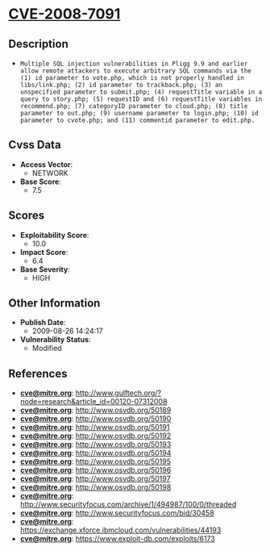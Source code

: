 
# [CVE-2008-7091](http://www.gulftech.org/?node=research&article_id=00120-07312008)

## Description

- `Multiple SQL injection vulnerabilities in Pligg 9.9 and earlier allow remote attackers to execute arbitrary SQL commands via the (1) id parameter to vote.php, which is not properly handled in libs/link.php; (2) id parameter to trackback.php; (3) an unspecified parameter to submit.php; (4) requestTitle variable in a query to story.php; (5) requestID and (6) requestTitle variables in recommend.php; (7) categoryID parameter to cloud.php; (8) title parameter to out.php; (9) username parameter to login.php; (10) id parameter to cvote.php; and (11) commentid parameter to edit.php.`

## Cvss Data

- **Access Vector**:
  - NETWORK
- **Base Score**:
  - 7.5

## Scores

- **Exploitability Score**:
  - 10.0
- **Impact Score**:
  - 6.4
- **Base Severity**:
  - HIGH

## Other Information

- **Publish Date**:
  - 2009-08-26 14:24:17
- **Vulnerability Status**:
  - Modified

## References

- **cve@mitre.org**: http://www.gulftech.org/?node=research&article_id=00120-07312008
- **cve@mitre.org**: http://www.osvdb.org/50189
- **cve@mitre.org**: http://www.osvdb.org/50190
- **cve@mitre.org**: http://www.osvdb.org/50191
- **cve@mitre.org**: http://www.osvdb.org/50192
- **cve@mitre.org**: http://www.osvdb.org/50193
- **cve@mitre.org**: http://www.osvdb.org/50194
- **cve@mitre.org**: http://www.osvdb.org/50195
- **cve@mitre.org**: http://www.osvdb.org/50196
- **cve@mitre.org**: http://www.osvdb.org/50197
- **cve@mitre.org**: http://www.osvdb.org/50198
- **cve@mitre.org**: http://www.securityfocus.com/archive/1/494987/100/0/threaded
- **cve@mitre.org**: http://www.securityfocus.com/bid/30458
- **cve@mitre.org**: https://exchange.xforce.ibmcloud.com/vulnerabilities/44193
- **cve@mitre.org**: https://www.exploit-db.com/exploits/6173
